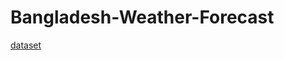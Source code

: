 # Bangladesh-Weather-Forecast

[dataset](https://www.kaggle.com/datasets/apurboshahidshawon/weatherdatabangladesh/data) 
